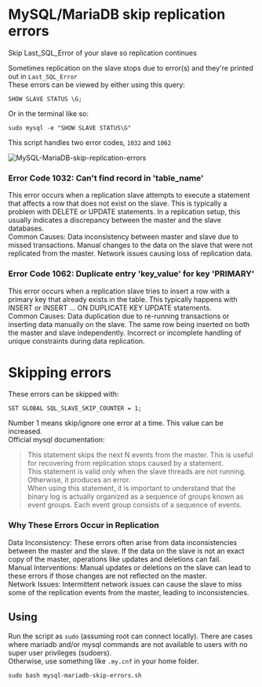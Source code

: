 # MySQL/MariaDB skip replication errors
Skip Last_SQL_Error of your slave so replication continues

Sometimes replication on the slave stops due to error(s) and they're printed out in `Last_SQL_Error`  
These errors can be viewed by either using this query:
````
SHOW SLAVE STATUS \G;
````
Or in the terminal like so:  
````
sudo mysql -e "SHOW SLAVE STATUS\G" 
````

This script handles two error codes, `1032` and `1062`

![MySQL-MariaDB-skip-replication-errors](https://github.com/spithash/MySQL-MariaDB-skip-replication-errors/assets/3981730/d49a7339-5197-41cc-a456-3cc84912462f)

### Error Code 1032: Can't find record in 'table_name'

This error occurs when a replication slave attempts to execute a statement that affects a row that does not exist on the slave. This is typically a problem with DELETE or UPDATE statements. In a replication setup, this usually indicates a discrepancy between the master and the slave databases.  
Common Causes:
        Data inconsistency between master and slave due to missed transactions.
        Manual changes to the data on the slave that were not replicated from the master.
        Network issues causing loss of replication data.

### Error Code 1062: Duplicate entry 'key_value' for key 'PRIMARY'

This error occurs when a replication slave tries to insert a row with a primary key that already exists in the table. This typically happens with INSERT or INSERT ... ON DUPLICATE KEY UPDATE statements.  
Common Causes:
        Data duplication due to re-running transactions or inserting data manually on the slave.
        The same row being inserted on both the master and slave independently.
        Incorrect or incomplete handling of unique constraints during data replication.

# Skipping errors
These errors can be skipped with:
````
SET GLOBAL SQL_SLAVE_SKIP_COUNTER = 1;
````
Number 1 means skip/ignore one error at a time. This value can be increased.  
Official mysql documentation:
>This statement skips the next N events from the master. This is useful for recovering from replication stops caused by a statement.  
>This statement is valid only when the slave threads are not running. Otherwise, it produces an error.  
>When using this statement, it is important to understand that the binary log is actually organized as a sequence of groups known as event groups. Each event group consists of a sequence of events.  

### Why These Errors Occur in Replication

Data Inconsistency: These errors often arise from data inconsistencies between the master and the slave. If the data on the slave is not an exact copy of the master, operations like updates and deletions can fail.  
Manual Interventions: Manual updates or deletions on the slave can lead to these errors if those changes are not reflected on the master.  
Network Issues: Intermittent network issues can cause the slave to miss some of the replication events from the master, leading to inconsistencies.  

## Using
Run the script as `sudo` (assuming root can connect locally). There are cases where mariadb and/or mysql commands are not available to users with no super user privileges (sudoers).  
Otherwise, use something like `.my.cnf` in your home folder.
````
sudo bash mysql-mariadb-skip-errors.sh
````
